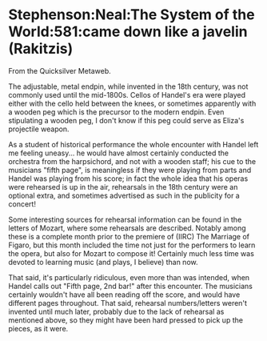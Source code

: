 
# Stephenson:Neal:The System of the World:581:came down like a javelin (Rakitzis)

From the Quicksilver Metaweb.

The adjustable, metal endpin, while invented in the 18th century, was not commonly used until the mid-1800s. Cellos of Handel's era were played either with the cello held between the knees, or sometimes apparently with a wooden peg which is the precursor to the modern endpin. Even stipulating a wooden peg, I don't know if this peg could serve as Eliza's projectile weapon.

As a student of historical performance the whole encounter with Handel left me feeling uneasy... he would have almost certainly conducted the orchestra from the harpsichord, and not with a wooden staff; his cue to the musicians "fifth page", is meaningless if they were playing from parts and Handel was playing from his score; in fact the whole idea that his operas were rehearsed is up in the air, rehearsals in the 18th century were an optional extra, and sometimes advertised as such in the publicity for a concert! 

Some interesting sources for rehearsal information can be found in the letters of Mozart, where some rehearsals are described. Notably among these is a complete month prior to the premiere of (IIRC) The Marriage of Figaro, but this month included the time not just for the performers to learn the opera, but also for Mozart to compose it! Certainly much less time was devoted to learning music (and plays, I believe) than now.

That said, it's particularly ridiculous, even more than was intended, when Handel calls out "Fifth page, 2nd bar!" after this encounter. The musicians certainly wouldn't have all been reading off the score, and would have different pages throughout. That said, rehearsal numbers/letters weren't invented until much later, probably due to the lack of rehearsal as mentioned above, so they might have been hard pressed to pick up the pieces, as it were.
